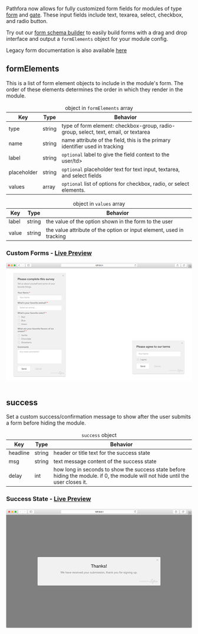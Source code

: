 Pathfora now allows for fully customized form fields for modules of type [form](/types/form.md) and [gate](/types/form.md). These input fields include text, texarea, select, checkbox, and radio button.

Try out our [form schema builder](/customization/form_builder.md) to easily build forms with a drag and drop interface and output a `formElements` object for your module config.

Legacy form documentation is also available [here](/customization/form_legacy.md)

## formElements

This is a list of form element objects to include in the module's form. The order of these elements determines the order in which they render in the module.

<table>
  <thead>
    <tr>
      <td colspan="3" align="center">object in <code>formElements</code> array</td>
    </tr>
    <tr>
      <th>Key</th>
      <th>Type</th>
      <th>Behavior</th>
    </tr>
  </thead>

  <tr>
    <td>type</td>
    <td>string</td>
    <td>type of form element: checkbox-group, radio-group, select, text, email, or textarea</td>
  </tr>
  <tr>
    <td>name</td>
    <td>string</td>
    <td>name attribute of the field, this is the primary identifier used in tracking</td>
  </tr>
  <tr>
    <td>label</td>
    <td>string</td>
    <td><code>optional</code> label to give the field context to the user/td>
  </tr>
  <tr>
    <td>placeholder</td>
    <td>string</td>
    <td><code>optional</code> placeholder text for text input, textarea, and select fields</td>
  </tr>
  <tr>
    <td>values</td>
    <td>array</td>
    <td><code>optional</code> list of options for checkbox, radio, or select elements.</td>
  </tr>
</table>


<table>
  <thead>
    <tr>
      <td colspan="3" align="center">object in <code>values</code> array</td>
    </tr>
    <tr>
      <th>Key</th>
      <th>Type</th>
      <th>Behavior</th>
    </tr>
  </thead>

  <tr>
    <td>label</td>
    <td>string</td>
    <td>the value of the option shown in the form to the user</td>
  </tr>
  <tr>
    <td>value</td>
    <td>string</td>
    <td>the value attribute of the option or input element, used in tracking</td>
  </tr>
</table>

<h3>Custom Forms - <a href="../../examples/preview/customization/form/custom.html" target="_blank">Live Preview</a></h3>

![Form Fields](../examples/img/customization/form/custom.png)

<pre data-src="../../examples/src/customization/form/custom.js"></pre>


## success

Set a custom success/confirmation message to show after the user submits a form before hiding the module.

<table>
  <thead>
    <tr>
      <td colspan="3" align="center"><code>success</code> object</td>
    </tr>
    <tr>
      <th>Key</th>
      <th>Type</th>
      <th>Behavior</th>
    </tr>
  </thead>

  <tr>
    <td>headline</td>
    <td>string</td>
    <td>header or title text for the success state</td>
  </tr>
  <tr>
    <td>msg</td>
    <td>string</td>
    <td>text message content of the success state</td>
  </tr>
  <tr>
    <td>delay</td>
    <td>int</td>
    <td>how long in seconds to show the success state before hiding the module. if 0, the module will not hide until the user closes it.</td>
  </tr>
</table>

<h3>Success State - <a href="../../examples/preview/customization/form/success.html" target="_blank">Live Preview</a></h3>

![Form Field Placeholders](../examples/img/customization/form/success.png)

<pre data-src="../../examples/src/customization/form/success.js"></pre>

